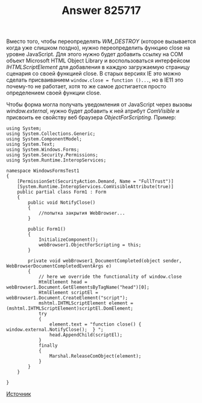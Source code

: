 ﻿---
title: "Answer 825717"
se.owner.user_id: 240512
se.owner.display_name: "MSDN.WhiteKnight"
se.owner.link: "https://ru.stackoverflow.com/users/240512/msdn-whiteknight"
se.answer_id: 825717
se.question_id: 822043
se.post_type: answer
se.score: 0
se.is_accepted: False
---
<p>Вместо того, чтобы переопределять <em>WM_DESTROY</em> (которое вызывается когда уже слишком поздно), нужно переопределить функцию close на уровне JavaScript. Для этого нужно будет добавить ссылку на COM объект Microsoft HTML Object Library и воспользоваться интерфейсом <em>IHTMLScriptElement</em> для добавления в каждую загружаемую страницу сценария со своей функцией close. В старых версиях IE это можно сделать присваиванием <code>window.close = function ()...</code>, но в IE11 это почему-то не работает, хотя то же самое достигается просто определением своей функции close.</p>

<p>Чтобы форма могла получать уведомления от JavaScript через вызовы <em>window.external</em>, нужно будет добавить к ней атрибут <em>ComVisible</em> и присвоить ее свойству веб браузера <em>ObjectForScripting</em>. Пример:</p>

<pre><code>using System;
using System.Collections.Generic;
using System.ComponentModel;
using System.Text;
using System.Windows.Forms;
using System.Security.Permissions;
using System.Runtime.InteropServices;

namespace WindowsFormsTest1
{
    [PermissionSet(SecurityAction.Demand, Name = "FullTrust")]
    [System.Runtime.InteropServices.ComVisibleAttribute(true)]
    public partial class Form1 : Form
    {
        public void NotifyClose()
        {
            //попытка закрытия WebBrowser...
        } 

        public Form1()
        {
            InitializeComponent();
            webBrowser1.ObjectForScripting = this;
        }        

        private void webBrowser1_DocumentCompleted(object sender, WebBrowserDocumentCompletedEventArgs e)
        {
            // here we override the functionality of window.close
            HtmlElement head = webBrowser1.Document.GetElementsByTagName("head")[0];
            HtmlElement scriptEl = webBrowser1.Document.CreateElement("script");
            mshtml.IHTMLScriptElement element = (mshtml.IHTMLScriptElement)scriptEl.DomElement;
            try
            {
                element.text = "function close() { window.external.NotifyClose();  } ";
                head.AppendChild(scriptEl);
            }
            finally
            {
                Marshal.ReleaseComObject(element);
            }
        }  
    }     

}
</code></pre>

<p><a href="https://social.microsoft.com/Forums/en-US/c9384257-f83c-4186-a59d-cb991273211d/webbrowser-control-and-windowclosing-event?forum=Offtopic" rel="nofollow noreferrer">Источник</a></p>
